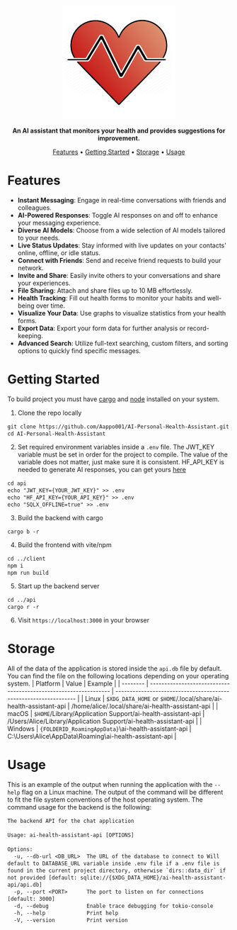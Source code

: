 <div align="center">
<img src="logo.png" width="256" height="256" alt-text="health-assistant-icon">

**An AI assistant that monitors your health and provides suggestions for improvement.**

[Features](#features) •
[Getting Started](#getting-started) •
[Storage](#storage) •
[Usage](#usage)

</div>

# Features
- **Instant Messaging**: Engage in real-time conversations with friends and colleagues.
- **AI-Powered Responses**: Toggle AI responses on and off to enhance your messaging experience.
- **Diverse AI Models**: Choose from a wide selection of AI models tailored to your needs.
- **Live Status Updates**: Stay informed with live updates on your contacts' online, offline, or idle status.
- **Connect with Friends**: Send and receive friend requests to build your network.
- **Invite and Share**: Easily invite others to your conversations and share your experiences.
- **File Sharing**: Attach and share files up to 10 MB effortlessly.
- **Health Tracking**: Fill out health forms to monitor your habits and well-being over time.
- **Visualize Your Data**: Use graphs to visualize statistics from your health forms.
- **Export Data**: Export your form data for further analysis or record-keeping.
- **Advanced Search**: Utilize full-text searching, custom filters, and sorting options to quickly find specific messages.

# Getting Started
To build project you must have [cargo](https://www.rust-lang.org/tools/install) and [node](https://nodejs.org/en) installed on your system.
1. Clone the repo locally
```
git clone https://github.com/Aappo001/AI-Personal-Health-Assistant.git
cd AI-Personal-Health-Assistant
```
2. Set required environment variables inside a `.env` file. The JWT_KEY variable must be set in order for the project to compile. The value of the variable does not matter, just make sure it is consistent. HF_API_KEY is needed to generate AI responses, you can get yours [here](https://huggingface.co/settings/tokens)
```
cd api
echo "JWT_KEY={YOUR_JWT_KEY}" >> .env
echo "HF_API_KEY={YOUR_API_KEY}" >> .env
echo "SQLX_OFFLINE=true" >> .env
```
3. Build the backend with cargo
```
cargo b -r
```
4. Build the frontend with vite/npm
```
cd ../client
npm i
npm run build
```
5. Start up the backend server
```
cd ../api
cargo r -r
```
6. Visit `https://localhost:3000` in your browser

# Storage
All of the data of the application is stored inside the `api.db` file by default. You can find the file on the following locations depending on your operating system.
| Platform | Value                                                            | Example                                                          |
| -------- | ---------------------------------------------------------------- | ---------------------------------------------------------------- |
| Linux    | `$XDG_DATA_HOME` or `$HOME`/.local/share/ai-health-assistant-api | /home/alice/.local/share/ai-health-assistant-api                 |
| macOS    | `$HOME`/Library/Application Support/ai-health-assistant-api      | /Users/Alice/Library/Application Support/ai-health-assistant-api |
| Windows  | `{FOLDERID_RoamingAppData}`\ai-health-assistant-api              | C:\Users\Alice\AppData\Roaming\ai-health-assistant-api           |
# Usage
This is an example of the output when running the application with the `--help` flag on a Linux machine. The output of the command will be different to fit the file system conventions of the host operating system. The command usage for the backend is the following:
```
The backend API for the chat application

Usage: ai-health-assistant-api [OPTIONS]

Options:
  -u, --db-url <DB_URL>  The URL of the database to connect to Will default to DATABASE_URL variable inside .env file if a .env file is found in the current project directory, otherwise `dirs::data_dir` if not provided [default: sqlite://{$XDG_DATA_HOME}/ai-health-assistant-api/api.db]
  -p, --port <PORT>      The port to listen on for connections [default: 3000]
  -d, --debug            Enable trace debugging for tokio-console
  -h, --help             Print help
  -V, --version          Print version

```
